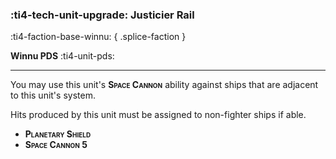 ### :ti4-tech-unit-upgrade: **Justicier Rail**
:ti4-faction-base-winnu:
{ .splice-faction }

**Winnu PDS** :ti4-unit-pds:

---

You may use this unit's <span style="font-variant:small-caps;">**Space Cannon**</span> ability against ships that are adjacent to this unit's system.

Hits produced by this unit must be assigned to non-fighter ships if able.

* <span style="font-variant:small-caps;white-space: nowrap;">**Planetary Shield**</span>
* <span style="font-variant:small-caps;white-space: nowrap;">**Space Cannon 5**</span>
